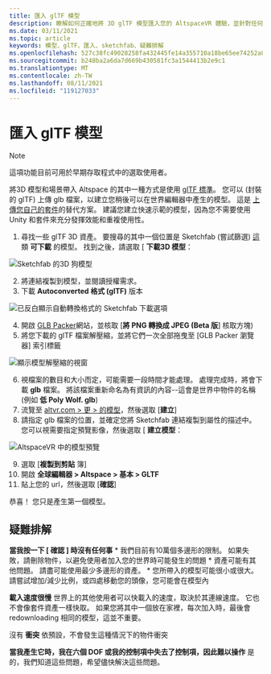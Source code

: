 ```yaml
---
title: 匯入 glTF 模型
description: 瞭解如何正確地將 3D glTF 模型匯入您的 AltspaceVR 體驗，並針對任何問題進行疑難排解。
ms.date: 03/11/2021
ms.topic: article
keywords: 模型、glTF、匯入、sketchfab、疑難排解
ms.openlocfilehash: 527c38fc49028258fa432445fe14a355710a18be65ee74252a8c39bc1bfe5190
ms.sourcegitcommit: b248ba2a6da7d669b430581fc3a1544413b2e9c1
ms.translationtype: MT
ms.contentlocale: zh-TW
ms.lasthandoff: 08/11/2021
ms.locfileid: "119127033"
---
```

# <a name="importing-gltf-models"></a>匯入 glTF 模型

> [!NOTE]
> 這項功能目前可用於早期存取程式中的選取使用者。

將3D 模型和場景帶入 Altspace 的其中一種方式是使用 [glTF 標準](https://en.wikipedia.org/wiki/GlTF)。 您可以 (封裝的 glTF) 上傳 glb 檔案，以建立您稍後可以在世界編輯器中產生的模型。 這是 [上傳您自己的套件](uploading-custom-kits.md)的替代方案。 建議您建立快速示範的模型，因為您不需要使用 Unity 和套件來充分發揮效能和重複使用性。 

1. 尋找一些 glTF 3D 資產。 要搜尋的其中一個位置是 Sketchfab (嘗試篩選) [這](https://sketchfab.com/search?features=downloadable&q=low+poly+wolf&sort_by=-pertinence&type=models)類 **可下載** 的模型。 找到之後，請選取 [ **下載3D 模型**：

![Sketchfab 的3D 狗模型](images/importing-models-img-01.png)

2. 將連結複製到模型，並閱讀授權需求。 
3. 下載 **Autoconverted 格式 (glTF)** 版本

![已反白顯示自動轉換格式的 Sketchfab 下載選項](images/importing-models-img-02.png)

4. 開啟 [GLB Packer](https://glb-packer.glitch.me)網站，並核取 [**將 PNG 轉換成 JPEG (Beta 版**] 核取方塊) 
5. 將您下載的 glTF 檔案解壓縮，並將它們一次全部拖曳至 [GLB Packer 瀏覽器] 索引標籤

![顯示模型解壓縮的視窗](images/importing-models-img-03.png)

6. 視檔案的數目和大小而定，可能需要一段時間才能處理。 處理完成時，將會下載 **glb** 檔案。 將該檔案重新命名為有資訊的內容--這會是世界中物件的名稱 (例如 **低 Poly Wolf. glb**) 
7. 流覽至 [altvr.com > 更 > 的模型](https://account.altvr.com/users/sign_in)，然後選取 [**建立**]
8. 請指定 glb 檔案的位置，並確定您將 Sketchfab 連結複製到屬性的描述中。 您可以視需要指定預覽影像，然後選取 [ **建立模型**：

![AltspaceVR 中的模型預覽](images/importing-models-img-04.png)

9. 選取 [**複製到剪貼** 簿]
10. 開啟 **全球編輯器 > Altspace > 基本 > GLTF**
11. 貼上您的 url，然後選取 [**確認**]

恭喜！ 您只是產生第一個模型。

## <a name="troubleshooting"></a>疑難排解

**當我按一下 [ **確認** ] 時沒有任何事**
    * 我們目前有10萬個多邊形的限制。 如果失敗，請刪除物件，以避免使用者加入您的世界時可能發生的問題
    * 資產可能有其他問題。 請盡可能使用最少多邊形的資產。
    * 您所帶入的模型可能很小或很大。 請嘗試增加/減少比例，或四處移動您的頭像，您可能會在模型內

**載入速度很慢** 世界上的其他使用者可以快載入的速度，取決於其連線速度。 它也不會像套件資產一樣快取。 如果您將其中一個放在家裡，每次加入時，最後會 redownloading 相同的模型，這並不重要。

沒有 **衝突** 依預設，不會發生這種情況下的物件衝突

**當我產生它時，我在六個 DOF 或我的控制項中失去了控制項，因此難以操作** 是的，我們知道這些問題，希望儘快解決這些問題。  
